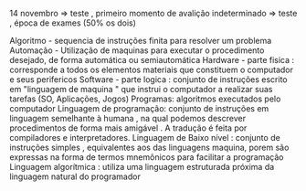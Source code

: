 14 novembro => teste , primeiro momento de avalição
indeterminado => teste , época de exames 
(50% os dois)

Algoritmo - sequencia de instruções finita para resolver um problema
Automação - Utilização de maquinas para executar o procedimento desejado, de forma automática ou semiautomática
Hardware - parte fisica : corresponde a todos os elementos materiais que constituem o computador e seus perifericos 
Software - parte logica : conjunto de instruções escrito em "linguagem de maquina " que instrui o computador a realizar suas tarefas (SO, Aplicações, Jogos)
Programas:  algoritmos executados pelo computador 
Linguagem de programação: conjunto de instruções em linguagem semelhante à humana , na qual podemos descrever procedimentos de forma mais amigável . A tradução é feita por compiladores e interpretadores.
Linguagem de Baixo nível : conjunto de instruções simples , equivalentes aos das linguagens maquina, porem são expressas na forma de termos mnemônicos para facilitar a programação
Linguagem algorítmica : utiliza uma linguagem estruturada próxima da linguagem natural do programador 





